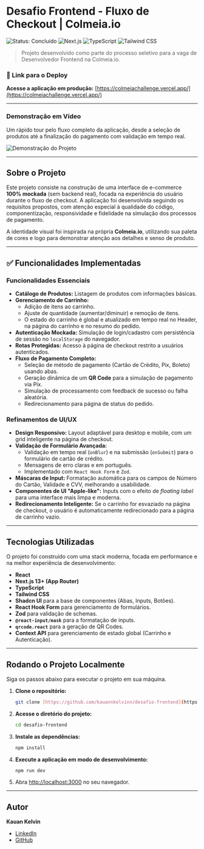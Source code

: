 # Desafio Frontend - Fluxo de Checkout | Colmeia.io

![Status: Concluído](https://img.shields.io/badge/status-concluído-brightgreen)
![Next.js](https://img.shields.io/badge/Next.js-000000?style=for-the-badge&logo=nextdotjs&logoColor=white)
![TypeScript](https://img.shields.io/badge/TypeScript-3178C6?style=for-the-badge&logo=typescript&logoColor=white)
![Tailwind CSS](https://img.shields.io/badge/Tailwind_CSS-38B2AC?style=for-the-badge&logo=tailwind-css&logoColor=white)

> Projeto desenvolvido como parte do processo seletivo para a vaga de Desenvolvedor Frontend na Colmeia.io.

### 🔗 Link para o Deploy
**Acesse a aplicação em produção:** [https://colmeiachallenge.vercel.app/](https://colmeiachallenge.vercel.app/)

---

### Demonstração em Vídeo

Um rápido tour pelo fluxo completo da aplicação, desde a seleção de produtos até a finalização do pagamento com validação em tempo real.

![Demonstração do Projeto]([./colmeia.io.gif](https://github.com/user-attachments/assets/1d538780-f5b8-44b5-9584-def09b6180a4))

---

## Sobre o Projeto

Este projeto consiste na construção de uma interface de e-commerce **100% mockada** (sem backend real), focada na experiência do usuário durante o fluxo de checkout. A aplicação foi desenvolvida seguindo os requisitos propostos, com atenção especial à qualidade do código, componentização, responsividade e fidelidade na simulação dos processos de pagamento.

A identidade visual foi inspirada na própria **Colmeia.io**, utilizando sua paleta de cores e logo para demonstrar atenção aos detalhes e senso de produto.

---

## ✅ Funcionalidades Implementadas

### Funcionalidades Essenciais
- **Catálogo de Produtos:** Listagem de produtos com informações básicas.
- **Gerenciamento de Carrinho:**
  - Adição de itens ao carrinho.
  - Ajuste de quantidade (aumentar/diminuir) e remoção de itens.
  - O estado do carrinho é global e atualizado em tempo real no Header, na página do carrinho e no resumo do pedido.
- **Autenticação Mockada:** Simulação de login/cadastro com persistência de sessão no `localStorage` do navegador.
- **Rotas Protegidas:** Acesso à página de checkout restrito a usuários autenticados.
- **Fluxo de Pagamento Completo:**
  - Seleção de método de pagamento (Cartão de Crédito, Pix, Boleto) usando abas.
  - Geração dinâmica de um **QR Code** para a simulação de pagamento via Pix.
  - Simulação de processamento com feedback de sucesso ou falha aleatória.
  - Redirecionamento para página de status do pedido.

### Refinamentos de UI/UX
- **Design Responsivo:** Layout adaptável para desktop e mobile, com um grid inteligente na página de checkout.
- **Validação de Formulário Avançada:**
  - Validação em tempo real (`onBlur`) e na submissão (`onSubmit`) para o formulário de cartão de crédito.
  - Mensagens de erro claras e em português.
  - Implementado com `React Hook Form` e `Zod`.
- **Máscaras de Input:** Formatação automática para os campos de Número do Cartão, Validade e CVV, melhorando a usabilidade.
- **Componentes de UI "Apple-like":** Inputs com o efeito de *floating label* para uma interface mais limpa e moderna.
- **Redirecionamento Inteligente:** Se o carrinho for esvaziado na página de checkout, o usuário é automaticamente redirecionado para a página de carrinho vazio.

---

## Tecnologias Utilizadas

O projeto foi construído com uma stack moderna, focada em performance e na melhor experiência de desenvolvimento:

- **React**
- **Next.js 13+ (App Router)**
- **TypeScript**
- **Tailwind CSS**
- **Shadcn UI** para a base de componentes (Abas, Inputs, Botões).
- **React Hook Form** para gerenciamento de formulários.
- **Zod** para validação de schemas.
- **`@react-input/mask`** para a formatação de inputs.
- **`qrcode.react`** para a geração de QR Codes.
- **Context API** para gerenciamento de estado global (Carrinho e Autenticação).

---

## Rodando o Projeto Localmente

Siga os passos abaixo para executar o projeto em sua máquina.

1.  **Clone o repositório:**
    ```bash
    git clone [https://github.com/kauannkelvinn/desafio-frontend](https://github.com/kauannkelvinn/desafio-frontend)
    ```

2.  **Acesse o diretório do projeto:**
    ```bash
    cd desafio-frontend
    ```

3.  **Instale as dependências:**
    ```bash
    npm install
    ```

4.  **Execute a aplicação em modo de desenvolvimento:**
    ```bash
    npm run dev
    ```

5.  Abra [http://localhost:3000](http://localhost:3000) no seu navegador.

---

## Autor

**Kauan Kelvin**

- [LinkedIn](https://www.linkedin.com/in/kauannkelvinn/)
- [GitHub](https://github.com/kauannkelvinn)
